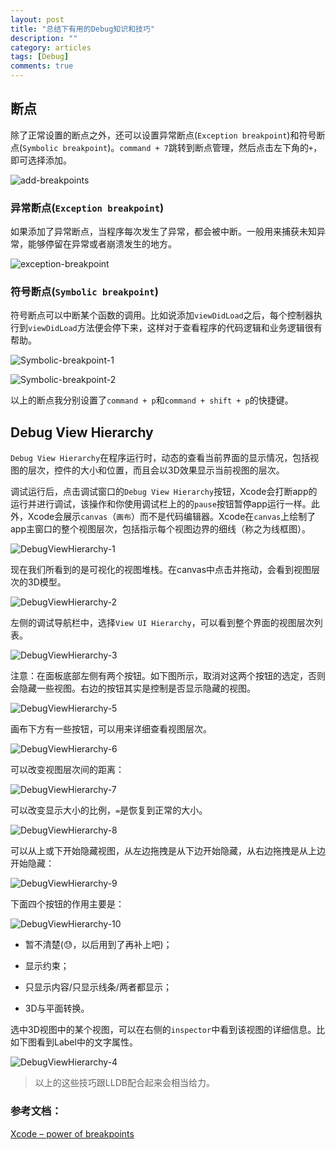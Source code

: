 ```yaml
---
layout: post
title: "总结下有用的Debug知识和技巧"
description: ""
category: articles
tags: [Debug]
comments: true
---
```


## 断点

除了正常设置的断点之外，还可以设置异常断点(`Exception breakpoint`)和符号断点(`Symbolic breakpoint`)。`command + 7`跳转到断点管理，然后点击左下角的`+`，即可选择添加。

![add-breakpoints](https://lettleprince.github.io/images/20160403-debug-skills/add-breakpoints.png)

### 异常断点(`Exception breakpoint`)

如果添加了异常断点，当程序每次发生了异常，都会被中断。一般用来捕获未知异常，能够停留在异常或者崩溃发生的地方。

![exception-breakpoint](https://lettleprince.github.io/images/20160403-debug-skillsexception-breakpoint.png)

### 符号断点(`Symbolic breakpoint`)

符号断点可以中断某个函数的调用。比如说添加`viewDidLoad`之后，每个控制器执行到`viewDidLoad`方法便会停下来，这样对于查看程序的代码逻辑和业务逻辑很有帮助。

![Symbolic-breakpoint-1](https://lettleprince.github.io/images/20160403-debug-skillsSymbolic-breakpoint-1.png)

![Symbolic-breakpoint-2](https://lettleprince.github.io/images/20160403-debug-skillsSymbolic-breakpoint-2.png)

以上的断点我分别设置了`command + p`和`command + shift + p`的快捷键。

## Debug View Hierarchy

`Debug View Hierarchy`在程序运行时，动态的查看当前界面的显示情况，包括视图的层次，控件的大小和位置，而且会以3D效果显示当前视图的层次。

调试运行后，点击调试窗口的`Debug View Hierarchy`按钮，Xcode会打断app的运行并进行调试，该操作和你使用调试栏上的的`pause`按钮暂停app运行一样。此外，Xcode会展示`canvas`（`画布`）而不是代码编辑器。Xcode在`canvas`上绘制了app主窗口的整个视图层次，包括指示每个视图边界的细线（称之为线框图）。

![DebugViewHierarchy-1](https://lettleprince.github.io/images/20160403-debug-skillsDebugViewHierarchy-1.png)

现在我们所看到的是可视化的视图堆栈。在canvas中点击并拖动，会看到视图层次的3D模型。

![DebugViewHierarchy-2](https://lettleprince.github.io/images/20160403-debug-skillsDebugViewHierarchy-2.png)

左侧的调试导航栏中，选择`View UI Hierarchy`，可以看到整个界面的视图层次列表。

![DebugViewHierarchy-3](https://lettleprince.github.io/images/20160403-debug-skillsDebugViewHierarchy-3.png)

注意：在面板底部左侧有两个按钮。如下图所示，取消对这两个按钮的选定，否则会隐藏一些视图。右边的按钮其实是控制是否显示隐藏的视图。

![DebugViewHierarchy-5](https://lettleprince.github.io/images/20160403-debug-skillsDebugViewHierarchy-5.png)

画布下方有一些按钮，可以用来详细查看视图层次。

![DebugViewHierarchy-6](https://lettleprince.github.io/images/20160403-debug-skillsDebugViewHierarchy-6.png)

可以改变视图层次间的距离：

![DebugViewHierarchy-7](https://lettleprince.github.io/images/20160403-debug-skillsDebugViewHierarchy-7.png)

可以改变显示大小的比例，`=`是恢复到正常的大小。

![DebugViewHierarchy-8](https://lettleprince.github.io/images/20160403-debug-skillsDebugViewHierarchy-8.png)

可以从上或下开始隐藏视图，从左边拖拽是从下边开始隐藏，从右边拖拽是从上边开始隐藏：

![DebugViewHierarchy-9](https://lettleprince.github.io/images/20160403-debug-skillsDebugViewHierarchy-9.png)

下面四个按钮的作用主要是：

![DebugViewHierarchy-10](https://lettleprince.github.io/images/20160403-debug-skillsDebugViewHierarchy-10.png)

- 暂不清楚(😓，以后用到了再补上吧)；

- 显示约束；

- 只显示内容/只显示线条/两者都显示；

- 3D与平面转换。


选中3D视图中的某个视图，可以在右侧的`inspector`中看到该视图的详细信息。比如下图看到Label中的文字属性。

![DebugViewHierarchy-4](https://lettleprince.github.io/images/20160403-debug-skillsDebugViewHierarchy-4.png)

> 以上的这些技巧跟LLDB配合起来会相当给力。


### 参考文档：
[Xcode – power of breakpoints](http://www.albertopasca.it/whiletrue/2013/06/xcode-power-of-breakpoints/)

    

